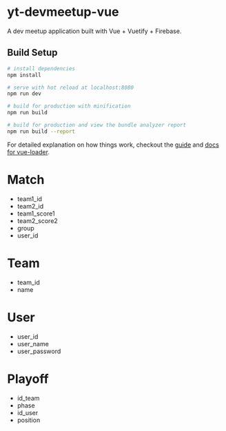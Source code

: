 # yt-devmeetup-vue

A dev meetup application built with Vue + Vuetify + Firebase.

## Build Setup

``` bash
# install dependencies
npm install

# serve with hot reload at localhost:8080
npm run dev

# build for production with minification
npm run build

# build for production and view the bundle analyzer report
npm run build --report
```

For detailed explanation on how things work, checkout the [guide](http://vuejs-templates.github.io/webpack/) and [docs for vue-loader](http://vuejs.github.io/vue-loader).


# Match
- team1_id
- team2_id
- team1_score1
- team2_score2
- group
- user_id

# Team
- team_id
- name

# User
- user_id
- user_name
- user_password

# Playoff
- id_team
- phase
- id_user
- position
